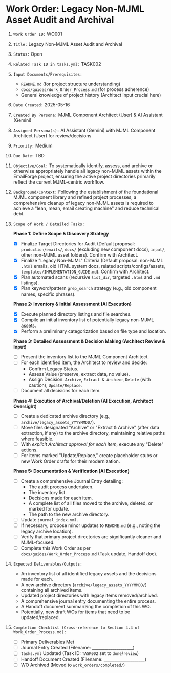# Work Order: Legacy Non-MJML Asset Audit and Archival

1.  `Work Order ID:` WO001
2.  `Title:` Legacy Non-MJML Asset Audit and Archival
3.  `Status:` Open
4.  `Related Task ID in tasks.yml:` TASK002
5.  `Input Documents/Prerequisites:`
    *   `README.md` (for project structure understanding)
    *   `docs/guides/Work_Order_Process.md` (for process adherence)
    *   General knowledge of project history (Architect input crucial here)
6.  `Date Created:` 2025-05-16
7.  `Created By Persona:` MJML Component Architect (User) & AI Assistant (Gemini)
8.  `Assigned Persona(s):` AI Assistant (Gemini) with MJML Component Architect (User) for review/decisions
9.  `Priority:` Medium
10. `Due Date:` TBD
11. `Objective/Goal:` To systematically identify, assess, and archive or otherwise appropriately handle all legacy non-MJML assets within the EmailForge project, ensuring the active project directories primarily reflect the current MJML-centric workflow.
12. `Background/Context:` Following the establishment of the foundational MJML component library and refined project processes, a comprehensive cleanup of legacy non-MJML assets is required to achieve a "lean, mean, email creating machine" and reduce technical debt.
13. `Scope of Work / Detailed Tasks:`

    **Phase 1: Define Scope & Discovery Strategy**
    *   [x] Finalize Target Directories for Audit (Default proposal: `production/emails/`, `docs/` (excluding new component docs), `input/`, other non-MJML asset folders). Confirm with Architect.
    *   [x] Finalize "Legacy Non-MJML" Criteria (Default proposal: non-MJML `.html` emails, old HTML system docs, related scripts/configs/assets, `templates/IMPLEMENTATION_GUIDE.md`). Confirm with Architect.
    *   [x] Plan automated scans (recursive `list_dir`, targeted `.html` and `.md` listings).
    *   [x] Plan keyword/pattern `grep_search` strategy (e.g., old component names, specific phrases).

    **Phase 2: Inventory & Initial Assessment (AI Execution)**
    *   [x] Execute planned directory listings and file searches.
    *   [x] Compile an initial inventory list of potentially legacy non-MJML assets.
    *   [x] Perform a preliminary categorization based on file type and location.

    **Phase 3: Detailed Assessment & Decision Making (Architect Review & Input)**
    *   [ ] Present the inventory list to the MJML Component Architect.
    *   [ ] For each identified item, the Architect to review and decide:
        *   Confirm Legacy Status.
        *   Assess Value (preserve, extract data, no value).
        *   Assign Decision: `Archive`, `Extract & Archive`, `Delete` (with caution), `Update/Replace`.
    *   [ ] Document all decisions for each item.

    **Phase 4: Execution of Archival/Deletion (AI Execution, Architect Oversight)**
    *   [ ] Create a dedicated archive directory (e.g., `archive/legacy_assets_YYYYMMDD/`).
    *   [ ] Move files designated "Archive" or "Extract & Archive" (after data extraction, if any) to the archive directory, maintaining relative paths where feasible.
    *   [ ] With *explicit Architect approval for each item*, execute any "Delete" actions.
    *   [ ] For items marked "Update/Replace," create placeholder stubs or new Work Order drafts for their modernization.

    **Phase 5: Documentation & Verification (AI Execution)**
    *   [ ] Create a comprehensive Journal Entry detailing:
        *   The audit process undertaken.
        *   The inventory list.
        *   Decisions made for each item.
        *   A complete list of all files moved to the archive, deleted, or marked for update.
        *   The path to the new archive directory.
    *   [ ] Update `journal_index.yml`.
    *   [ ] If necessary, propose minor updates to `README.md` (e.g., noting the legacy archive location).
    *   [ ] Verify that primary project directories are significantly cleaner and MJML-focused.
    *   [ ] Complete this Work Order as per `docs/guides/Work_Order_Process.md` (Task update, Handoff doc).

14. `Expected Deliverables/Outputs:`
    *   An inventory list of all identified legacy assets and the decisions made for each.
    *   A new archive directory (`archive/legacy_assets_YYYYMMDD/`) containing all archived items.
    *   Updated project directories with legacy items removed/archived.
    *   A comprehensive journal entry documenting the entire process.
    *   A Handoff document summarizing the completion of this WO.
    *   Potentially, new draft WOs for items that need to be updated/replaced.

15. `Completion Checklist (Cross-reference to Section 4.4 of Work_Order_Process.md):`
    *   [ ] Primary Deliverables Met
    *   [ ] Journal Entry Created (Filename: ____________________)
    *   [ ] `tasks.yml` Updated (Task ID: `TASK002` set to `done`/`review`)
    *   [ ] Handoff Document Created (Filename: ____________________)
    *   [ ] WO Archived (Moved to `work_orders/completed/`)
